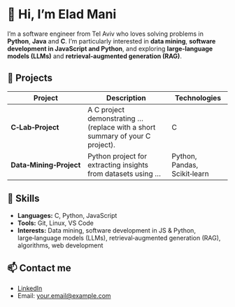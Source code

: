 # 👋 Hi, I’m Elad Mani

I’m a software engineer from Tel Aviv who loves solving problems in **Python**, **Java** and **C**. I’m particularly interested in **data mining**, **software development in JavaScript and Python**, and exploring **large‑language models (LLMs)** and **retrieval‑augmented generation (RAG)**.

## 🚀 Projects

| Project | Description | Technologies |
|--------|-------------|-------------|
| **C‑Lab‑Project** | A C project demonstrating … (replace with a short summary of your C project). | C |
| **Data‑Mining‑Project** | Python project for extracting insights from datasets using … | Python, Pandas, Scikit‑learn |

## 🔧 Skills

- **Languages:** C, Python, JavaScript
- **Tools:** Git, Linux, VS Code
- **Interests:** Data mining, software development in JS & Python, large‑language models (LLMs), retrieval‑augmented generation (RAG), algorithms, web development

## 📫 Contact me

- [LinkedIn](https://www.linkedin.com/in/eladmani/)
- Email: your.email@example.com
